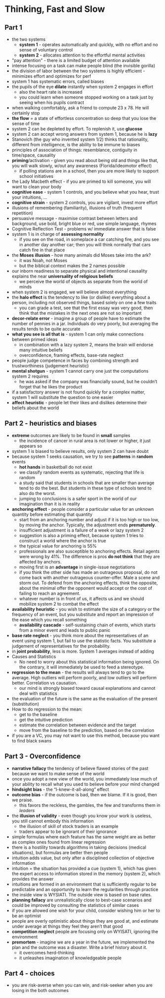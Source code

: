 # Thinking, Fast and Slow

## Part 1

* the two systems
	* **system 1** - operates automatically and quickly, with no effort and no sense of voluntary control
	* **system 2** - allocates attention to the effortful mental activities
* "pay attention" - there is a limited budget of attention available
* intense focusing on a task can make people blind (the invisible gorilla)
* the division of labor between the two systems is highly efficient - minimizes effort and optimizes for perf
* system 1 has systematic errors, called biases
* the pupils of the eye **dilate** instantly when system 2 engages in effort
	* also the heart rate is increased
	* you could learn when someone stopped working on a task just by seeing when his pupils contract
* when walking comfortably, ask a friend to compute 23 x 78. He will certainly stop
* **the flow** = a state of effortless concentration so deep that you lose the sense of time
* system 2 can be depleted by effort. To replenish it, use **glucose**
* system 2 can accept wrong answers from system 1, because he is **lazy**
* Stanovich (the guy who invented system 1/2) thinks that rationality, different from intelligence, is  the ability to be immune to biases
* principles of association of things: resemblance, contiguity in time/space, causality
* **priming**/activation - given you read about being old and things like that, you will walk slowly, w/out any awareness (Florida/ideomotor effect)
	* if polling stations are in a school, then you are more likely to support school initiatives
* the Lady Macbeth effect - if you are primed to kill someone, you will want to clean your body
* **cognitive ease** - system 1 controls, and you believe what you hear, trust your intuitions, …
* **cognitive strain** - system 2 controls, you are vigilant, invest more effort
* illusions of remembering (familiarity), illusions of truth (frequent repetition)
* persuasive message - maximise contrast between letters and background, use bold, bright blue or red, use simple language, rhymes
* Cognitive Reflection Test - problems w/ immediate answer that is false
* system 1 is in charge of **assessing normality**
	* if you see on the road, in someplace a car catching fire, and you see in another day another car; then you will think normally that cars catch fire in that place
* the **Moses illusion** - how many animals did Moses take into the ark?
	* it was Noah, not Moses
	* but the biblical context makes the 2 names possible
* our inborn readiness to separate physical and intentional causality explains the near **universality of religious beliefs**
	* we perceive the world of objects as separate from the world of minds
* when system 2 is engaged, we will believe almost everything
* the **halo effect** is the tendency to like (or dislike) everything about a person, including not observed things, based solely on one a few traits
	* you can grade a test, see that the first essay was very good, then think that the mistakes in the next ones are not so important
* **decor-relate error** - imagine a group of people have to estimate the number of pennies in a jar. Individuals do very poorly, but averaging the results tends to be quite accurate
* **what you see is all that is** - system 1 can only make connections between primed ideas
	* in combination with a lazy system 2, means the brain will endorse many intuitive beliefs
	* overconfidence, framing effects, base-rate neglect
* people judge competence in faces by combining strength and trustworthiness (judgement heuristic)
* **mental shotgun** - system 1 cannot carry one just the computations system 2 requires
	* he was asked if the company was financially sound, but he couldn’t forget that he likes the product
* if a satisfactory answer is not found quickly for a complex matter, system 1 will substitute the question to one easier
* **affect heuristic** - people let their likes and dislikes determine their beliefs about the world

## Part 2 - heuristics and biases

* **extreme** outcomes are likely to be found in **small** samples
	* the incidence of cancer in rural area is not lower or higher, it just appears so
* system 1 is biased to believe results, only system 2 can have doubt
* because system 1 seeks causation, we try to see **patterns** in **random** events
	* **hot hands** in basketball do not exist
	* we classify random events as systematic, rejecting that life is random
	* a study said that students in schools that are smaller than average tend to do the best. But students in these type of schools tend to also do the worst.
	* jumping to conclusions is a safer sport in the world of our imagination than it is in reality
* **anchoring effect** - people consider a particular value for an unknown quantity before estimating that quantity
	* start from an anchoring number and adjust if it is too high or too low, by moving the anchor. Typically, the adjustment ends **prematurely**. 
	* insufficient adjustment is a failure of a week or lazy system 2
	* suggestion is also a priming effect, because system 1 tries to construct a world where the anchor is true
	* the typical value for anchoring is 55%
	* professionals are also susceptible to anchoring effects. Retail agents were wrong by 41%. The difference is pros **do not think** that they are affected by anchors.
	* moving first is an **advantage** in single-issue negotiations
	* if you think the other side has made an outrageous proposal, do not come back with another outrageous counter-offer. Male a scene and storm out. To defend from the anchoring effects, think the opposite, about the minimal offer the opponent would accept or the cost of failing to reach an agreement.
	* whatever number is in front of us, it affects us and we should mobilize system 2 to combat the effect
* **availability heuristic** - you wish to estimate the size of a category or the frequency of an event, but you substitute and report an impression of the ease which you recall something
	* **availability cascade** - self-sustaining chain of events, which starts from a minor event and leads to public panic
* **base rate neglect** - you think more about the representatives of an event using system 1, but fail to use the statistic facts. You substitute a judgement of representatives for the probability.
* in **joint probability**, less is more. System 1 averages instead of adding
* Causes and Statistics
  * No need to worry about this statistical information being ignored. On the contrary, it will immediately be used to feed a stereotype.
* **regression to the mean** - the results will always tend to go to the average. High outliers will perform poorly, and low outliers will perform better. Correlation vs causation.
	* our mind is strongly biased toward causal explanations and cannot deal with statistics
* the evaluation of the future is the same as the evaluation of the present (substitution)
* How to do regression to the mean:
	*	get to the baseline
	*	get the intuitive prediction
	* estimate the correlation between evidence and the target
	*	move from the baseline to the prediction, based on the correlation
* if you are a VC, you may not want to use this method, because you want to find black swans

## Part 3 - Overconfidence

* **narrative fallacy** the tendency of believe flawed stories of the past because we want to make sense of the world
* once you adopt a new view of the world, you immediately lose much of your ability to recall what you used to believe before your mind changed
* **hindsight bias** - the “I-knew-it-all-along” effect
* **outcome bias** - if the outcome is bad, then we blame. If it is good, then we praise.
	* this favors the reckless, the gambles, the few and transforms them in _leaders_
* the **illusion of validity** - even though you know your work is useless, you still cannot embody this information
	* the illusion of skill of stock traders is an example
	* traders appear to be ignorant of their ignorance
* simple formulas where each feature has the same weight are as better as complex ones found from linear regression
* there is a hostility towards algorithms in taking decisions (medical situations), but formulas are better then people
* intuition adds value, but only after a disciplined collection of objective information
* intuition = the situation has provided a cue (system 1), which has given the expert access to information stored in the memory (system 2), which provides the answer
* intuitions are formed in an environment that is sufficiently regular to be predictable and an opportunity to learn the regularities through practice
* the inside view is WYSIATI. The outside view is based on base rates.
* **planning fallacy** are unrealistically close to best-case scenarios and could be improved by consulting the statistics of similar cases
* if you are allowed one wish for your child, consider wishing him or her to be an optimist
* people are overly optimistic about things they are good at, and estimate under average at things they feel they aren’t that good
* **competition neglect** people are focusing only on WYISATI, ignoring the environment
* **premortem** - imagine we are a year in the future, we implemented the plan and the outcome was a disaster. Write a brief history about it.
	* it overcomes herd-thinking
	* it unleashes imagination of knowledgeable people

## Part 4 - choices
* you are risk-averse when you can win, and risk-seeker when you are losing in the both outcomes
